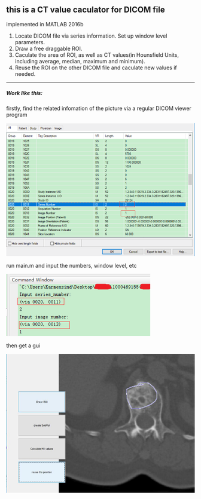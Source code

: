 ## this is a CT value caculator for DICOM file

implemented in MATLAB 2016b

1. Locate DICOM file via series information. Set up window level parameters.
2. Draw a free draggable ROI.
3. Caculate the area of ROI, as well as CT values(in Hounsfield Units, including average, median, maximum and minimum).
4. Reuse the ROI on the other DICOM file and caculate new values if needed.

*****

##### Work like this:

firstly, find the related infomation of the picture via a regular DICOM viewer program

![Alt text](./pic/eg1.png "First")

run main.m and input the numbers, window level, etc

![Alt text](./pic/eg2.png)

then get a gui

![Alt text](./pic/eg3.jpg)

